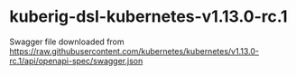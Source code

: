 # kuberig-dsl-kubernetes-v1.13.0-rc.1

Swagger file downloaded from https://raw.githubusercontent.com/kubernetes/kubernetes/v1.13.0-rc.1/api/openapi-spec/swagger.json
